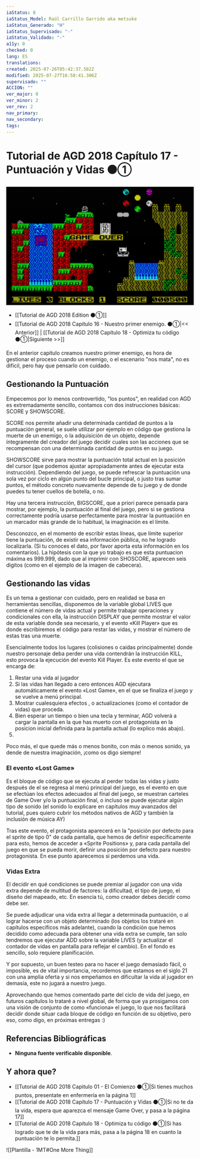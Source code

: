 ```yaml
---
iaStatus: 8
iaStatus_Model: Raúl Carrillo Garrido aka metsuke
iaStatus_Generado: "H"
iaStatus_Supervisado: "-"
iaStatus_Validado: "-"
a11y: 0
checked: 0
lang: ES
translations: 
created: 2025-07-26T05:42:37.582Z
modified: 2025-07-27T16:58:41.306Z
supervisado: ""
ACCION: ""
ver_major: 0
ver_minor: 2
ver_rev: 2
nav_primary: 
nav_secondary: 
tags:
---
```

# Tutorial de AGD 2018 Capítulo 17 - Puntuación y Vidas ⚫①

![Game Over en JBA](PublicBrain/_resources/de50fdb8c54a66c181e9c8473d6eaddc_MD5.jpg)

 * [[Tutorial de AGD 2018 Edition ⚫①]]
* [[Tutorial de AGD 2018 Capítulo 16 - Nuestro primer enemigo. ⚫①|<< Anterior]] | [[Tutorial de AGD 2018 Capítulo 18 - Optimiza tu código ⚫①|Siguiente >>]]

En el anterior capítulo creamos nuestro primer enemigo, es hora de gestionar el proceso cuando un enemigo, o el escenario "nos mata", no es dificil, pero hay que pensarlo con cuidado.

## Gestionando la Puntuación

Empecemos por lo menos controvertido, "los puntos", en realidad con AGD es extremadamente sencillo, contamos con dos instrucciones básicas: SCORE y SHOWSCORE.

SCORE nos permite añadir una determinada cantidad de puntos a la puntuación general, se suele utilizar por ejemplo en código que gestiona la muerte de un enemigo, o la adquisición de un objeto, depende íntegramente del creador del juego decidir cuales son las acciones que se recompensan con una determinada cantidad de puntos en su juego.

SHOWSCORE sirve para mostrar la puntuación total actual en la posición del cursor (que podemos ajustar apropiadamente antes de ejecutar esta instrucción). Dependiendo del juego, se puede refrescar la puntuación una sola vez por ciclo en algún punto del bucle principal, o justo tras sumar puntos, el método concreto nuevamente depende de tu juego y de donde puedes tu tener cuellos de botella, o no.

Hay una tercera instrucción, BIGSCORE, que a priori parece pensada para mostrar, por ejemplo, la puntuación al final del juego, pero si se gestiona correctamente podría usarse perfectamente para mostrar la puntuación en un marcador más grande de lo habitual, la imaginación es el límite.

Desconozco, en el momento de escribir estas líneas, que límite superior tiene la puntuación, de existir esa información pública, no he logrado localizarla. (Si tu conoces el dato, por favor aporta esta información en los comentarios). La hipótesis con la que yo trabajo es que esta puntuacion máxima es 999.999, dado que al imprimir con SHOSCORE, aparecen seis digitos (como en el ejemplo de la imagen de cabecera).
## Gestionando las vidas

Es un tema a gestionar con cuidado, pero en realidad se basa en herramientas sencillas, disponemos de la variable global LIVES que contiene el número de vidas actual y permite trabajar operaciones y condicionales con ella, la instrucción DISPLAY que permite mostrar el valor de esta variable donde sea necesario, y el evento «Kill Player» que es donde escribiremos el código para restar las vidas, y mostrar el número de estas tras una muerte.

Esencialmente todos los lugares (colisiones o caidas principalmente) donde nuestro personaje deba perder una vida contendrán la instrucción KILL, esto provoca la ejecución del evento Kill Player. Es este evento el que se encarga de:

1. Restar una vida al jugador
2. Si las vidas han llegado a cero entonces AGD ejecutara automáticamente el evento «Lost Game», en el que se finaliza el juego y se vuelve a menú principal.
3. Mostrar cualesquiera efectos , o actualizaciones (como el contador de vidas) que proceda.
4. Bien esperar un tiempo o bien una tecla y terminar, AGD volverá a cargar la pantalla en la que has muerto con el protagonista en la posicion inicial definida para la pantalla actual (lo explico más abajo).
5. 
Poco más, el que quede más o menos bonito, con más o menos sonido, ya dende de nuestra imaginación, ¡como os digo siempre!
### El evento «Lost Game»

Es el bloque de código que se ejecuta al perder todas las vidas y justo después de el se regresa al menú principal del juego, es el evento en que se efectúan los efectos adecuados al final del juego, se muestran carteles de Game Over y/o la puntuación final, o incluso se puede ejecutar algún tipo de sonido (el sonido lo explicare en capítulos muy avanzados del tutorial, pues quiero cubrir los métodos nativos de AGD y también la inclusión de música AY)

Tras este evento, el protagonista aparecerá en la "posición por defecto para el sprite de tipo 0" de cada pantalla, que hemos de definir específicamente para esto, hemos de acceder a «Sprite Positions» y, para cada pantalla del juego en que se pueda morir, definir una posición por defecto para nuestro protagonista. En ese punto aparecemos si perdemos una vida.
### Vidas Extra

El decidir en qué condiciones se puede premiar al jugador con una vida extra depende de multitud de factores: la dificultad, el tipo de juego, el diseño del mapeado, etc. En esencia tú, como creador debes decidir como debe ser.

Se puede adjudicar una vida extra al llegar a determinada puntuación, o al lograr hacerse con un objeto determinado (los objetos los trataré en capítulos específicos más adelante), cuando la condición que hemos decidido como adecuada para obtener una vida extra se cumple, tan solo tendremos que ejecutar ADD sobre la variable LIVES (y actualizar el contador de vidas en pantalla para reflejar el cambio). En el fondo es sencillo, solo requiere planificación.

Y por supuesto, un buen testeo para no hacer el juego demasiado fácil, o imposible, es de vital importancia, recordemos que estamos en el siglo 21 con una amplia oferta y si nos empeñamos en dificultar la vida al jugador en demasía, este no jugará a nuestro juego.

Aprovechando que hemos comentado parte del ciclo de vida del juego, en futuros capítulos lo trataré a nivel global, de forma que ya prosigamos con una visión de conjunto de como «funciona» el juego, lo que nos facilitará decidir donde situar cada bloque de código en función de su objetivo, pero eso, como digo, en próximas entregas :)

## Referencias Bibliográficas

- **Ninguna fuente verificable disponible**. 

## Y ahora que?

* [[Tutorial de AGD 2018 Capitulo 01 - El Comienzo ⚫①|Si tienes muchos puntos, presentate en enfermería en la página 1]]
* [[Tutorial de AGD 2018 Capítulo 17 - Puntuación y Vidas ⚫①|Si no te da la vida, espera que aparezca el mensaje Game Over, y pasa a la página 17]]
* [[Tutorial de AGD 2018 Capítulo 18 - Optimiza tu código ⚫①|Si has logrado que te de la vida para más, pasa a la página 18 en cuanto la puntuación te lo permita.]]

![[Plantilla - 1MT#One More Thing]]